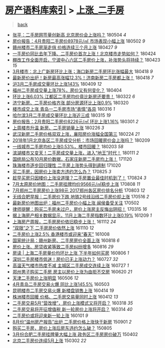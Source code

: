 [房产语料库索引](../../README.md)  > [上涨_二手房](上涨_二手房.md)
====
> [back](../README.md)

- [张平：二手房网签量创新高 北京房价会上涨吗？](http://jkwz.applinzi.com/ittc/7099207773982295051.html#%E5%BC%A0%E5%B9%B3%EF%BC%9A%E4%BA%8C%E6%89%8B%E6%88%BF%E7%BD%91%E7%AD%BE%E9%87%8F%E5%88%9B%E6%96%B0%E9%AB%98+%E5%8C%97%E4%BA%AC%E6%88%BF%E4%BB%B7%E4%BC%9A%E4%B8%8A%E6%B6%A8%E5%90%97%EF%BC%9F) 180504 *4* 
- [房价报告：4月贵阳二手房价8978元/㎡ 市场表现小幅上涨](http://jkwz.applinzi.com/ittc/7098573548220318730.html#%E6%88%BF%E4%BB%B7%E6%8A%A5%E5%91%8A%EF%BC%9A4%E6%9C%88%E8%B4%B5%E9%98%B3%E4%BA%8C%E6%89%8B%E6%88%BF%E4%BB%B78978%E5%85%83%2F%E3%8E%A1+%E5%B8%82%E5%9C%BA%E8%A1%A8%E7%8E%B0%E5%B0%8F%E5%B9%85%E4%B8%8A%E6%B6%A8) 180502 *9* 
- [赣州楼市二手房渐走俏 价格连续三个月上涨](http://jkwz.applinzi.com/ittc/7096707466933044240.html#%E8%B5%A3%E5%B7%9E%E6%A5%BC%E5%B8%82%E4%BA%8C%E6%89%8B%E6%88%BF%E6%B8%90%E8%B5%B0%E4%BF%8F+%E4%BB%B7%E6%A0%BC%E8%BF%9E%E7%BB%AD%E4%B8%89%E4%B8%AA%E6%9C%88%E4%B8%8A%E6%B6%A8) 180427 *9* 
- [一手房价同比去年下降、二手房价首次上涨！北京楼市走势如何？](http://jkwz.applinzi.com/ittc/7095481514500555786.html#%E4%B8%80%E6%89%8B%E6%88%BF%E4%BB%B7%E5%90%8C%E6%AF%94%E5%8E%BB%E5%B9%B4%E4%B8%8B%E9%99%8D%E3%80%81%E4%BA%8C%E6%89%8B%E6%88%BF%E4%BB%B7%E9%A6%96%E6%AC%A1%E4%B8%8A%E6%B6%A8%EF%BC%81%E5%8C%97%E4%BA%AC%E6%A5%BC%E5%B8%82%E8%B5%B0%E5%8A%BF%E5%A6%82%E4%BD%95%EF%BC%9F) 180424  
- [棚改工作全面开启，宁波中心六区二手房价上涨，补涨势头将持续？](http://jkwz.applinzi.com/ittc/7095115594066297862.html#%E6%A3%9A%E6%94%B9%E5%B7%A5%E4%BD%9C%E5%85%A8%E9%9D%A2%E5%BC%80%E5%90%AF%EF%BC%8C%E5%AE%81%E6%B3%A2%E4%B8%AD%E5%BF%83%E5%85%AD%E5%8C%BA%E4%BA%8C%E6%89%8B%E6%88%BF%E4%BB%B7%E4%B8%8A%E6%B6%A8%EF%BC%8C%E8%A1%A5%E6%B6%A8%E5%8A%BF%E5%A4%B4%E5%B0%86%E6%8C%81%E7%BB%AD%EF%BC%9F) 180423 *15* 
- [3月楼市：北上广新房环比上涨；海口新房二手房环比涨幅最大](http://jkwz.applinzi.com/ittc/7093443453759521798.html#3%E6%9C%88%E6%A5%BC%E5%B8%82%EF%BC%9A%E5%8C%97%E4%B8%8A%E5%B9%BF%E6%96%B0%E6%88%BF%E7%8E%AF%E6%AF%94%E4%B8%8A%E6%B6%A8%EF%BC%9B%E6%B5%B7%E5%8F%A3%E6%96%B0%E6%88%BF%E4%BA%8C%E6%89%8B%E6%88%BF%E7%8E%AF%E6%AF%94%E6%B6%A8%E5%B9%85%E6%9C%80%E5%A4%A7) 180418 *9* 
- [最新房价出炉！新房最高涨幅12.3%！济南新房二手房都上涨！](http://jkwz.applinzi.com/ittc/7093424654503117834.html#%E6%9C%80%E6%96%B0%E6%88%BF%E4%BB%B7%E5%87%BA%E7%82%89%EF%BC%81%E6%96%B0%E6%88%BF%E6%9C%80%E9%AB%98%E6%B6%A8%E5%B9%8512.3%25%EF%BC%81%E6%B5%8E%E5%8D%97%E6%96%B0%E6%88%BF%E4%BA%8C%E6%89%8B%E6%88%BF%E9%83%BD%E4%B8%8A%E6%B6%A8%EF%BC%81) 180418 *7* 
- [沪3月二手房成交量环比上涨143%](http://jkwz.applinzi.com/ittc/7089794150490965003.html#%E6%B2%AA3%E6%9C%88%E4%BA%8C%E6%89%8B%E6%88%BF%E6%88%90%E4%BA%A4%E9%87%8F%E7%8E%AF%E6%AF%94%E4%B8%8A%E6%B6%A8143%25) 180409 *12* 
- [福州二手房成交量上涨78%，房价又有何变化？](http://jkwz.applinzi.com/ittc/7088050120333722635.html#%E7%A6%8F%E5%B7%9E%E4%BA%8C%E6%89%8B%E6%88%BF%E6%88%90%E4%BA%A4%E9%87%8F%E4%B8%8A%E6%B6%A878%25%EF%BC%8C%E6%88%BF%E4%BB%B7%E5%8F%88%E6%9C%89%E4%BD%95%E5%8F%98%E5%8C%96%EF%BC%9F) 180404  
- [环比上涨6.03% 江都区二手房均价竟比新房还要贵！](http://jkwz.applinzi.com/ittc/7083318680010359818.html#%E7%8E%AF%E6%AF%94%E4%B8%8A%E6%B6%A86.03%25+%E6%B1%9F%E9%83%BD%E5%8C%BA%E4%BA%8C%E6%89%8B%E6%88%BF%E5%9D%87%E4%BB%B7%E7%AB%9F%E6%AF%94%E6%96%B0%E6%88%BF%E8%BF%98%E8%A6%81%E8%B4%B5%EF%BC%81) 180322 *6* 
- [济宁新房、二手房价格齐涨 部分房源环比上涨0.9%](http://jkwz.applinzi.com/ittc/7082470419619906570.html#%E6%B5%8E%E5%AE%81%E6%96%B0%E6%88%BF%E3%80%81%E4%BA%8C%E6%89%8B%E6%88%BF%E4%BB%B7%E6%A0%BC%E9%BD%90%E6%B6%A8+%E9%83%A8%E5%88%86%E6%88%BF%E6%BA%90%E7%8E%AF%E6%AF%94%E4%B8%8A%E6%B6%A80.9%25) 180320  
- [楼市成交上涨 青岛一二手房市场“表情”各异](http://jkwz.applinzi.com/ittc/7080998368207963143.html#%E6%A5%BC%E5%B8%82%E6%88%90%E4%BA%A4%E4%B8%8A%E6%B6%A8+%E9%9D%92%E5%B2%9B%E4%B8%80%E4%BA%8C%E6%89%8B%E6%88%BF%E5%B8%82%E5%9C%BA%E2%80%9C%E8%A1%A8%E6%83%85%E2%80%9D%E5%90%84%E5%BC%82) 180316 *1* 
- [哈尔滨3月二手房成交量环比上涨近三成](http://jkwz.applinzi.com/ittc/7080704512941884426.html#%E5%93%88%E5%B0%94%E6%BB%A83%E6%9C%88%E4%BA%8C%E6%89%8B%E6%88%BF%E6%88%90%E4%BA%A4%E9%87%8F%E7%8E%AF%E6%AF%94%E4%B8%8A%E6%B6%A8%E8%BF%91%E4%B8%89%E6%88%90) 180315 *19* 
- [房价报告：2月贵阳二手房价8226元/㎡ 环比上涨1.16%](http://jkwz.applinzi.com/ittc/7075564657744282630.html#%E6%88%BF%E4%BB%B7%E6%8A%A5%E5%91%8A%EF%BC%9A2%E6%9C%88%E8%B4%B5%E9%98%B3%E4%BA%8C%E6%89%8B%E6%88%BF%E4%BB%B78226%E5%85%83%2F%E3%8E%A1+%E7%8E%AF%E6%AF%94%E4%B8%8A%E6%B6%A81.16%25) 180301 *2* 
- [上周楼市升温 新房、二手房销量上涨](http://jkwz.applinzi.com/ittc/7074464047808644113.html#%E4%B8%8A%E5%91%A8%E6%A5%BC%E5%B8%82%E5%8D%87%E6%B8%A9+%E6%96%B0%E6%88%BF%E3%80%81%E4%BA%8C%E6%89%8B%E6%88%BF%E9%94%80%E9%87%8F%E4%B8%8A%E6%B6%A8) 180226 *3* 
- [武汉新房二手房价格双双上涨，襄阳房价涨幅全国第三](http://jkwz.applinzi.com/ittc/7073751480970773521.html#%E6%AD%A6%E6%B1%89%E6%96%B0%E6%88%BF%E4%BA%8C%E6%89%8B%E6%88%BF%E4%BB%B7%E6%A0%BC%E5%8F%8C%E5%8F%8C%E4%B8%8A%E6%B6%A8%EF%BC%8C%E8%A5%84%E9%98%B3%E6%88%BF%E4%BB%B7%E6%B6%A8%E5%B9%85%E5%85%A8%E5%9B%BD%E7%AC%AC%E4%B8%89) 180224 *21* 
- [2018年1月北京各区二手房成交分析：市场回暖房价会上涨吗？](http://jkwz.applinzi.com/ittc/7068030166633022475.html#2018%E5%B9%B41%E6%9C%88%E5%8C%97%E4%BA%AC%E5%90%84%E5%8C%BA%E4%BA%8C%E6%89%8B%E6%88%BF%E6%88%90%E4%BA%A4%E5%88%86%E6%9E%90%EF%BC%9A%E5%B8%82%E5%9C%BA%E5%9B%9E%E6%9A%96%E6%88%BF%E4%BB%B7%E4%BC%9A%E4%B8%8A%E6%B6%A8%E5%90%97%EF%BC%9F) 180209  
- [一线城市二手房均价上涨0.53%，楼市回暖？](http://jkwz.applinzi.com/ittc/7066006777261196305.html#%E4%B8%80%E7%BA%BF%E5%9F%8E%E5%B8%82%E4%BA%8C%E6%89%8B%E6%88%BF%E5%9D%87%E4%BB%B7%E4%B8%8A%E6%B6%A80.53%25%EF%BC%8C%E6%A5%BC%E5%B8%82%E5%9B%9E%E6%9A%96%EF%BC%9F) 180203 *58* 
- [滨湖楼市又变天！二手房成交量上涨，进入“地王”时代！](http://jkwz.applinzi.com/ittc/7057404132959192070.html#%E6%BB%A8%E6%B9%96%E6%A5%BC%E5%B8%82%E5%8F%88%E5%8F%98%E5%A4%A9%EF%BC%81%E4%BA%8C%E6%89%8B%E6%88%BF%E6%88%90%E4%BA%A4%E9%87%8F%E4%B8%8A%E6%B6%A8%EF%BC%8C%E8%BF%9B%E5%85%A5%E2%80%9C%E5%9C%B0%E7%8E%8B%E2%80%9D%E6%97%B6%E4%BB%A3%EF%BC%81) 180111 *2* 
- [国统局公布10月房价数据，石家庄新房二手房均上涨！](http://jkwz.applinzi.com/ittc/7037971159264527376.html#%E5%9B%BD%E7%BB%9F%E5%B1%80%E5%85%AC%E5%B8%8310%E6%9C%88%E6%88%BF%E4%BB%B7%E6%95%B0%E6%8D%AE%EF%BC%8C%E7%9F%B3%E5%AE%B6%E5%BA%84%E6%96%B0%E6%88%BF%E4%BA%8C%E6%89%8B%E6%88%BF%E5%9D%87%E4%B8%8A%E6%B6%A8%EF%BC%81) 171120  
- [珠海楼市逐步回归理性 二手房上涨势头得到遏制](http://jkwz.applinzi.com/ittc/7026429894425314321.html#%E7%8F%A0%E6%B5%B7%E6%A5%BC%E5%B8%82%E9%80%90%E6%AD%A5%E5%9B%9E%E5%BD%92%E7%90%86%E6%80%A7+%E4%BA%8C%E6%89%8B%E6%88%BF%E4%B8%8A%E6%B6%A8%E5%8A%BF%E5%A4%B4%E5%BE%97%E5%88%B0%E9%81%8F%E5%88%B6) 171020  
- [买二手房，因房价上涨卖方违约怎么办？](http://jkwz.applinzi.com/ittc/7005760952577033232.html#%E4%B9%B0%E4%BA%8C%E6%89%8B%E6%88%BF%EF%BC%8C%E5%9B%A0%E6%88%BF%E4%BB%B7%E4%B8%8A%E6%B6%A8%E5%8D%96%E6%96%B9%E8%BF%9D%E7%BA%A6%E6%80%8E%E4%B9%88%E5%8A%9E%EF%BC%9F) 170825 *3* 
- [趁早买房只因楼价上涨没道理？二手房置业最佳时机到了！](http://jkwz.applinzi.com/ittc/7005263211765695504.html#%E8%B6%81%E6%97%A9%E4%B9%B0%E6%88%BF%E5%8F%AA%E5%9B%A0%E6%A5%BC%E4%BB%B7%E4%B8%8A%E6%B6%A8%E6%B2%A1%E9%81%93%E7%90%86%EF%BC%9F%E4%BA%8C%E6%89%8B%E6%88%BF%E7%BD%AE%E4%B8%9A%E6%9C%80%E4%BD%B3%E6%97%B6%E6%9C%BA%E5%88%B0%E4%BA%86%EF%BC%81) 170824 *3* 
- [7月太原房价地图：二手房挂牌均价9566元/㎡稳步上涨](http://jkwz.applinzi.com/ittc/6999461418569827345.html#7%E6%9C%88%E5%A4%AA%E5%8E%9F%E6%88%BF%E4%BB%B7%E5%9C%B0%E5%9B%BE%EF%BC%9A%E4%BA%8C%E6%89%8B%E6%88%BF%E6%8C%82%E7%89%8C%E5%9D%87%E4%BB%B79566%E5%85%83%2F%E3%8E%A1%E7%A8%B3%E6%AD%A5%E4%B8%8A%E6%B6%A8) 170808 *11* 
- [7月郑州二手房房价上涨98元 2017郑州各区房价排名分析](http://jkwz.applinzi.com/ittc/6997532909630915600.html#7%E6%9C%88%E9%83%91%E5%B7%9E%E4%BA%8C%E6%89%8B%E6%88%BF%E6%88%BF%E4%BB%B7%E4%B8%8A%E6%B6%A898%E5%85%83+2017%E9%83%91%E5%B7%9E%E5%90%84%E5%8C%BA%E6%88%BF%E4%BB%B7%E6%8E%92%E5%90%8D%E5%88%86%E6%9E%90) 170803 *12* 
- [无线合肥早报｜二手房价下跌 地铁2号线沿线二手房价却上涨](http://jkwz.applinzi.com/ittc/6968153539711861764.html#%E6%97%A0%E7%BA%BF%E5%90%88%E8%82%A5%E6%97%A9%E6%8A%A5%EF%BD%9C%E4%BA%8C%E6%89%8B%E6%88%BF%E4%BB%B7%E4%B8%8B%E8%B7%8C+%E5%9C%B0%E9%93%812%E5%8F%B7%E7%BA%BF%E6%B2%BF%E7%BA%BF%E4%BA%8C%E6%89%8B%E6%88%BF%E4%BB%B7%E5%8D%B4%E4%B8%8A%E6%B6%A8) 170516 *2* 
- [最新房价地图出炉：福州二手房价小幅上涨 闽侯备受关注](http://jkwz.applinzi.com/ittc/6963134281407792132.html#%E6%9C%80%E6%96%B0%E6%88%BF%E4%BB%B7%E5%9C%B0%E5%9B%BE%E5%87%BA%E7%82%89%EF%BC%9A%E7%A6%8F%E5%B7%9E%E4%BA%8C%E6%89%8B%E6%88%BF%E4%BB%B7%E5%B0%8F%E5%B9%85%E4%B8%8A%E6%B6%A8+%E9%97%BD%E4%BE%AF%E5%A4%87%E5%8F%97%E5%85%B3%E6%B3%A8) 170502  
- [律师提醒：购买二手房未过户，房价上涨房主反悔出阴招！](http://jkwz.applinzi.com/ittc/6945395279007319044.html#%E5%BE%8B%E5%B8%88%E6%8F%90%E9%86%92%EF%BC%9A%E8%B4%AD%E4%B9%B0%E4%BA%8C%E6%89%8B%E6%88%BF%E6%9C%AA%E8%BF%87%E6%88%B7%EF%BC%8C%E6%88%BF%E4%BB%B7%E4%B8%8A%E6%B6%A8%E6%88%BF%E4%B8%BB%E5%8F%8D%E6%82%94%E5%87%BA%E9%98%B4%E6%8B%9B%EF%BC%81) 170315 *16* 
- [据上海房产相关数据显示，11月上海二手房指数环比上涨0.19%](http://jkwz.applinzi.com/ittc/6909693129761752069.html#%E6%8D%AE%E4%B8%8A%E6%B5%B7%E6%88%BF%E4%BA%A7%E7%9B%B8%E5%85%B3%E6%95%B0%E6%8D%AE%E6%98%BE%E7%A4%BA%EF%BC%8C11%E6%9C%88%E4%B8%8A%E6%B5%B7%E4%BA%8C%E6%89%8B%E6%88%BF%E6%8C%87%E6%95%B0%E7%8E%AF%E6%AF%94%E4%B8%8A%E6%B6%A80.19%25) 161209 *1* 
- [上海房产周报，二手房房价依旧稳步上涨！](http://jkwz.applinzi.com/ittc/6899671252364428293.html#%E4%B8%8A%E6%B5%B7%E6%88%BF%E4%BA%A7%E5%91%A8%E6%8A%A5%EF%BC%8C%E4%BA%8C%E6%89%8B%E6%88%BF%E6%88%BF%E4%BB%B7%E4%BE%9D%E6%97%A7%E7%A8%B3%E6%AD%A5%E4%B8%8A%E6%B6%A8%EF%BC%81) 161112 *24* 
- [“双限”之下 二手房房价依然上涨](http://jkwz.applinzi.com/ittc/6898818085112251397.html#%E2%80%9C%E5%8F%8C%E9%99%90%E2%80%9D%E4%B9%8B%E4%B8%8B+%E4%BA%8C%E6%89%8B%E6%88%BF%E6%88%BF%E4%BB%B7%E4%BE%9D%E7%84%B6%E4%B8%8A%E6%B6%A8) 161110 *12* 
- [二手房价上涨2.5% 香港楼市或迎来“春天”](http://jkwz.applinzi.com/ittc/6886617158427083780.html#%E4%BA%8C%E6%89%8B%E6%88%BF%E4%BB%B7%E4%B8%8A%E6%B6%A82.5%25+%E9%A6%99%E6%B8%AF%E6%A5%BC%E5%B8%82%E6%88%96%E8%BF%8E%E6%9D%A5%E2%80%9C%E6%98%A5%E5%A4%A9%E2%80%9D) 161008  
- [国家统计局：赣州新房、二手房房价全面上涨](http://jkwz.applinzi.com/ittc/6867655965553460229.html#%E5%9B%BD%E5%AE%B6%E7%BB%9F%E8%AE%A1%E5%B1%80%EF%BC%9A%E8%B5%A3%E5%B7%9E%E6%96%B0%E6%88%BF%E3%80%81%E4%BA%8C%E6%89%8B%E6%88%BF%E6%88%BF%E4%BB%B7%E5%85%A8%E9%9D%A2%E4%B8%8A%E6%B6%A8) 160818 *6* 
- [房价上涨、房贷收紧等致二手房纠纷增多](http://jkwz.applinzi.com/ittc/6866752977880220677.html#%E6%88%BF%E4%BB%B7%E4%B8%8A%E6%B6%A8%E3%80%81%E6%88%BF%E8%B4%B7%E6%94%B6%E7%B4%A7%E7%AD%89%E8%87%B4%E4%BA%8C%E6%89%8B%E6%88%BF%E7%BA%A0%E7%BA%B7%E5%A2%9E%E5%A4%9A) 160816 *29* 
- [房读 | 上海二手房量价均环比上涨 下半年如何买房](http://jkwz.applinzi.com/ittc/6862937749212103685.html#%E6%88%BF%E8%AF%BB+%7C+%E4%B8%8A%E6%B5%B7%E4%BA%8C%E6%89%8B%E6%88%BF%E9%87%8F%E4%BB%B7%E5%9D%87%E7%8E%AF%E6%AF%94%E4%B8%8A%E6%B6%A8+%E4%B8%8B%E5%8D%8A%E5%B9%B4%E5%A6%82%E4%BD%95%E4%B9%B0%E6%88%BF) 160806 *1* 
- [深圳二手房楼市低迷！房价已无上涨动力？](http://jkwz.applinzi.com/ittc/6859463903033164804.html#%E6%B7%B1%E5%9C%B3%E4%BA%8C%E6%89%8B%E6%88%BF%E6%A5%BC%E5%B8%82%E4%BD%8E%E8%BF%B7%EF%BC%81%E6%88%BF%E4%BB%B7%E5%B7%B2%E6%97%A0%E4%B8%8A%E6%B6%A8%E5%8A%A8%E5%8A%9B%EF%BC%9F) 160727 *32* 
- [高温天气楼市热度不减 主城区二手房成交连续上涨](http://jkwz.applinzi.com/ittc/6859449027493626885.html#%E9%AB%98%E6%B8%A9%E5%A4%A9%E6%B0%94%E6%A5%BC%E5%B8%82%E7%83%AD%E5%BA%A6%E4%B8%8D%E5%87%8F+%E4%B8%BB%E5%9F%8E%E5%8C%BA%E4%BA%8C%E6%89%8B%E6%88%BF%E6%88%90%E4%BA%A4%E8%BF%9E%E7%BB%AD%E4%B8%8A%E6%B6%A8) 160727 *1* 
- [郑州男子购买二手房 房主以房价上涨为由拒不交房](http://jkwz.applinzi.com/ittc/6845780294275433476.html#%E9%83%91%E5%B7%9E%E7%94%B7%E5%AD%90%E8%B4%AD%E4%B9%B0%E4%BA%8C%E6%89%8B%E6%88%BF+%E6%88%BF%E4%B8%BB%E4%BB%A5%E6%88%BF%E4%BB%B7%E4%B8%8A%E6%B6%A8%E4%B8%BA%E7%94%B1%E6%8B%92%E4%B8%8D%E4%BA%A4%E6%88%BF) 160620 *21* 
- [天津二手房价上涨明显](http://jkwz.applinzi.com/ittc/6829037947697234948.html#%E5%A4%A9%E6%B4%A5%E4%BA%8C%E6%89%8B%E6%88%BF%E4%BB%B7%E4%B8%8A%E6%B6%A8%E6%98%8E%E6%98%BE) 160506 *12* 
- [4月青岛二手房交易火爆 同比上涨145.5%](http://jkwz.applinzi.com/ittc/6827938591325815813.html#4%E6%9C%88%E9%9D%92%E5%B2%9B%E4%BA%8C%E6%89%8B%E6%88%BF%E4%BA%A4%E6%98%93%E7%81%AB%E7%88%86+%E5%90%8C%E6%AF%94%E4%B8%8A%E6%B6%A8145.5%25) 160503  
- [昆明楼市二手房交易火爆 新楼盘销售上涨](http://jkwz.applinzi.com/ittc/6820871885319308293.html#%E6%98%86%E6%98%8E%E6%A5%BC%E5%B8%82%E4%BA%8C%E6%89%8B%E6%88%BF%E4%BA%A4%E6%98%93%E7%81%AB%E7%88%86+%E6%96%B0%E6%A5%BC%E7%9B%98%E9%94%80%E5%94%AE%E4%B8%8A%E6%B6%A8) 160414 *19* 
- [株洲楼市回暖 价格、二手房交易量同时上涨](http://jkwz.applinzi.com/ittc/6820114323405800453.html#%E6%A0%AA%E6%B4%B2%E6%A5%BC%E5%B8%82%E5%9B%9E%E6%9A%96+%E4%BB%B7%E6%A0%BC%E3%80%81%E4%BA%8C%E6%89%8B%E6%88%BF%E4%BA%A4%E6%98%93%E9%87%8F%E5%90%8C%E6%97%B6%E4%B8%8A%E6%B6%A8) 160412 *13* 
- [二手房交易5月“营改增”，房价上涨模式又将开启？](http://jkwz.applinzi.com/ittc/6810989007097824260.html#%E4%BA%8C%E6%89%8B%E6%88%BF%E4%BA%A4%E6%98%935%E6%9C%88%E2%80%9C%E8%90%A5%E6%94%B9%E5%A2%9E%E2%80%9D%EF%BC%8C%E6%88%BF%E4%BB%B7%E4%B8%8A%E6%B6%A8%E6%A8%A1%E5%BC%8F%E5%8F%88%E5%B0%86%E5%BC%80%E5%90%AF%EF%BC%9F) 160318 *35* 
- [二手房交易将开征增值税 新一轮房价上涨将开启？](http://jkwz.applinzi.com/ittc/6809483423131370501.html#%E4%BA%8C%E6%89%8B%E6%88%BF%E4%BA%A4%E6%98%93%E5%B0%86%E5%BC%80%E5%BE%81%E5%A2%9E%E5%80%BC%E7%A8%8E+%E6%96%B0%E4%B8%80%E8%BD%AE%E6%88%BF%E4%BB%B7%E4%B8%8A%E6%B6%A8%E5%B0%86%E5%BC%80%E5%90%AF%EF%BC%9F) 160314 *40* 
- [二手房价或将迎来新一轮上涨](http://jkwz.applinzi.com/ittc/6782217721156731909.html#%E4%BA%8C%E6%89%8B%E6%88%BF%E4%BB%B7%E6%88%96%E5%B0%86%E8%BF%8E%E6%9D%A5%E6%96%B0%E4%B8%80%E8%BD%AE%E4%B8%8A%E6%B6%A8) 160101 *9* 
- [8月份“温州房产报告”出炉 二手房价格上涨快于新房](http://jkwz.applinzi.com/ittc/6737136592025093125.html#8%E6%9C%88%E4%BB%BD%E2%80%9C%E6%B8%A9%E5%B7%9E%E6%88%BF%E4%BA%A7%E6%8A%A5%E5%91%8A%E2%80%9D%E5%87%BA%E7%82%89+%E4%BA%8C%E6%89%8B%E6%88%BF%E4%BB%B7%E6%A0%BC%E4%B8%8A%E6%B6%A8%E5%BF%AB%E4%BA%8E%E6%96%B0%E6%88%BF) 150901 *2* 
- [购买二手房，房价上涨后房东违约怎么破？](http://jkwz.applinzi.com/ittc/547650615560832613.html#%E8%B4%AD%E4%B9%B0%E4%BA%8C%E6%89%8B%E6%88%BF%EF%BC%8C%E6%88%BF%E4%BB%B7%E4%B8%8A%E6%B6%A8%E5%90%8E%E6%88%BF%E4%B8%9C%E8%BF%9D%E7%BA%A6%E6%80%8E%E4%B9%88%E7%A0%B4%EF%BC%9F) 150805  
- [3月份合肥二手房挂牌量大幅上涨 政务区二手房房价破万](http://jkwz.applinzi.com/ittc/547650611402223942.html#3%E6%9C%88%E4%BB%BD%E5%90%88%E8%82%A5%E4%BA%8C%E6%89%8B%E6%88%BF%E6%8C%82%E7%89%8C%E9%87%8F%E5%A4%A7%E5%B9%85%E4%B8%8A%E6%B6%A8+%E6%94%BF%E5%8A%A1%E5%8C%BA%E4%BA%8C%E6%89%8B%E6%88%BF%E6%88%BF%E4%BB%B7%E7%A0%B4%E4%B8%87) 150402  
- [北京二手房价连续5月上涨](http://jkwz.applinzi.com/ittc/547650611396451292.html#%E5%8C%97%E4%BA%AC%E4%BA%8C%E6%89%8B%E6%88%BF%E4%BB%B7%E8%BF%9E%E7%BB%AD5%E6%9C%88%E4%B8%8A%E6%B6%A8) 150302 *22* 

